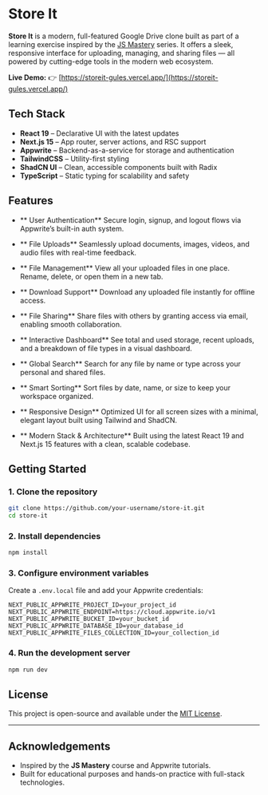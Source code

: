 
#  Store It

**Store It** is a modern, full-featured Google Drive clone built as part of a learning exercise inspired by the [JS Mastery](https://www.jsmastery.pro/) series. It offers a sleek, responsive interface for uploading, managing, and sharing files — all powered by cutting-edge tools in the modern web ecosystem.

**Live Demo:** 👉 [https://storeit-gules.vercel.app/](https://storeit-gules.vercel.app/)

##  Tech Stack

- **React 19** – Declarative UI with the latest updates
- **Next.js 15** – App router, server actions, and RSC support
- **Appwrite** – Backend-as-a-service for storage and authentication
- **TailwindCSS** – Utility-first styling
- **ShadCN UI** – Clean, accessible components built with Radix
- **TypeScript** – Static typing for scalability and safety

## Features

- ** User Authentication** 
  Secure login, signup, and logout flows via Appwrite’s built-in auth system.

- ** File Uploads** 
  Seamlessly upload documents, images, videos, and audio files with real-time feedback.

- ** File Management** 
  View all your uploaded files in one place. Rename, delete, or open them in a new tab.

- ** Download Support** 
  Download any uploaded file instantly for offline access.

- ** File Sharing** 
  Share files with others by granting access via email, enabling smooth collaboration.

- ** Interactive Dashboard** 
  See total and used storage, recent uploads, and a breakdown of file types in a visual dashboard.

- ** Global Search** 
  Search for any file by name or type across your personal and shared files.

- ** Smart Sorting** 
  Sort files by date, name, or size to keep your workspace organized.

- ** Responsive Design** 
  Optimized UI for all screen sizes with a minimal, elegant layout built using Tailwind and ShadCN.

- ** Modern Stack & Architecture** 
  Built using the latest React 19 and Next.js 15 features with a clean, scalable codebase.

##  Getting Started

### 1. Clone the repository
```bash
git clone https://github.com/your-username/store-it.git
cd store-it
```

### 2. Install dependencies
```bash
npm install
```

### 3. Configure environment variables

Create a `.env.local` file and add your Appwrite credentials:

```env
NEXT_PUBLIC_APPWRITE_PROJECT_ID=your_project_id
NEXT_PUBLIC_APPWRITE_ENDPOINT=https://cloud.appwrite.io/v1
NEXT_PUBLIC_APPWRITE_BUCKET_ID=your_bucket_id
NEXT_PUBLIC_APPWRITE_DATABASE_ID=your_database_id
NEXT_PUBLIC_APPWRITE_FILES_COLLECTION_ID=your_collection_id
```

### 4. Run the development server
```bash
npm run dev
```


##  License

This project is open-source and available under the [MIT License](LICENSE).

---

## Acknowledgements

- Inspired by the **JS Mastery** course and Appwrite tutorials.
- Built for educational purposes and hands-on practice with full-stack technologies.
